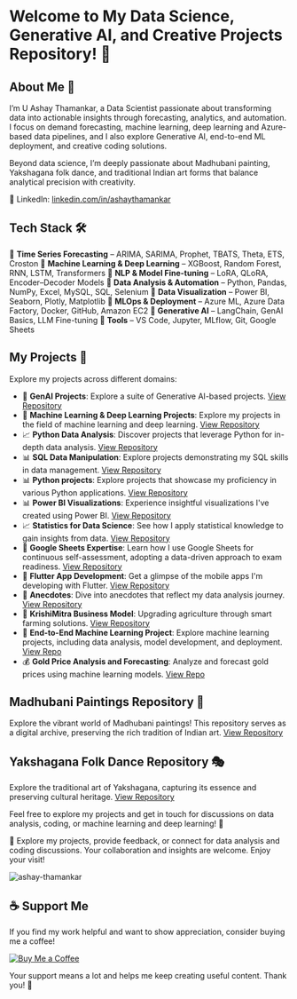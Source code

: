 # Welcome to My Data Science, Generative AI, and Creative Projects Repository! 👋

## About Me 🚀

I’m U Ashay Thamankar, a Data Scientist passionate about transforming data into actionable insights through forecasting, analytics, and automation.
I focus on demand forecasting, machine learning, deep learning and Azure-based data pipelines, and I also explore Generative AI, end-to-end ML deployment, and creative coding solutions.

Beyond data science, I’m deeply passionate about Madhubani painting, Yakshagana folk dance, and traditional Indian art forms that balance analytical precision with creativity.

🔗 LinkedIn: [linkedin.com/in/ashaythamankar](https://www.linkedin.com/in/ashaythamankar)

## Tech Stack 🛠️

🔹 **Time Series Forecasting** – ARIMA, SARIMA, Prophet, TBATS, Theta, ETS, Croston
🔹 **Machine Learning & Deep Learning** – XGBoost, Random Forest, RNN, LSTM, Transformers
🔹 **NLP & Model Fine-tuning** – LoRA, QLoRA, Encoder–Decoder Models
🔹 **Data Analysis & Automation** – Python, Pandas, NumPy, Excel, MySQL, SQL, Selenium
🔹 **Data Visualization** – Power BI, Seaborn, Plotly, Matplotlib
🔹 **MLOps & Deployment** – Azure ML, Azure Data Factory, Docker, GitHub, Amazon EC2
🔹 **Generative AI** – LangChain, GenAI Basics, LLM Fine-tuning
🔹 **Tools** – VS Code, Jupyter, MLflow, Git, Google Sheets

## My Projects 📗

Explore my projects across different domains:

- 🌟 **GenAI Projects**: Explore a suite of Generative AI-based projects. [View Repository](https://github.com/ashay-thamankar/GenAI-Projects#-genai-projects-hub-)
- 🤖 **Machine Learning & Deep Learning Projects**: Explore my projects in the field of machine learning and deep learning. [View Repository](https://github.com/ashay-thamankar/deep-learning-and-machine-learning/tree/main#machine-learning-and-deep-learning-projects)
- 📈 **Python Data Analysis**: Discover projects that leverage Python for in-depth data analysis. [View Repository](https://github.com/ashay-thamankar/data_analysis/tree/main#-data-analysis-projects)
- 📊 **SQL Data Manipulation**: Explore projects demonstrating my SQL skills in data management. [View Repository](https://github.com/ashay-thamankar/SQL_Projects)
- 📊 **Python projects**: Explore projects that showcase my proficiency in various Python applications. [View Repository](https://github.com/ashay-thamankar/python_projects#python-projects-)
- 📊 **Power BI Visualizations**: Experience insightful visualizations I've created using Power BI. [View Repository](https://github.com/ashay-thamankar/power_bi_projects#power-bi-projects-)
- 📈 **Statistics for Data Science**: See how I apply statistical knowledge to gain insights from data. [View Repository](https://github.com/ashay-thamankar/Statistical_Insights)
- 📗 **Google Sheets Expertise**: Learn how I use Google Sheets for continuous self-assessment, adopting a data-driven approach to exam readiness. [View Repository](https://docs.google.com/spreadsheets/d/1AZQMnJ7A2EB54UNaRIPbqI5-apUhbgl_zUYyPt21G30/edit?usp=sharing)
- 📱 **Flutter App Development**: Get a glimpse of the mobile apps I'm developing with Flutter. [View Repository](https://github.com/ashay-thamankar/flutter_projects)
- 📒 **Anecdotes**: Dive into anecdotes that reflect my data analysis journey. [View Repository](https://github.com/ashay-thamankar/anecdotes)
- 🌱 **KrishiMitra Business Model**: Upgrading agriculture through smart farming solutions. [View Repository]( https://github.com/ashay-thamankar/Business-Model#business-model )
- 🚀 **End-to-End Machine Learning Project**: Explore machine learning projects, including data analysis, model development, and deployment. [View Repo](https://github.com/ashay-thamankar/End-to-End-Machine-Learning-Projects/blob/main/README.md#end-to-end-machine-learning-project-)
- 💰 **Gold Price Analysis and Forecasting**: Analyze and forecast gold prices using machine learning models. [View Repo](https://github.com/ashay-thamankar/gold_price_analysis_and_forecasting#gold-price-analysis-and-forecasting)


## Madhubani Paintings Repository 🎨

Explore the vibrant world of Madhubani paintings! This repository serves as a digital archive, preserving the rich tradition of Indian art. [View Repository](https://github.com/ashay-thamankar/Madhubani-Painting/tree/main#madhubani-paintings-repository)

## Yakshagana Folk Dance Repository 🎭

Explore the traditional art of Yakshagana, capturing its essence and preserving cultural heritage. [View Repository](https://github.com/ashay-thamankar/Yakshagana-Gallary/blob/main/README.md#yakshagana-repository-)

Feel free to explore my projects and get in touch for discussions on data analysis, coding, or machine learning and deep learning! 💬

🌟 Explore my projects, provide feedback, or connect for data analysis and coding discussions. Your collaboration and insights are welcome. Enjoy your visit!

<p align="left"> <img src="https://komarev.com/ghpvc/?username=ashay-thamankar&label=Profile%20views&color=0e75b6&style=flat" alt="ashay-thamankar" /> </p>

## ☕ Support Me

If you find my work helpful and want to show appreciation, consider buying me a coffee!

<a href="https://www.buymeacoffee.com/ashaythamankar" target="_blank"><img src="https://img.buymeacoffee.com/button-api/?username=ashaythamankar&button_colour=FFDD00&font_colour=000000&font_family=Cookie&outline_colour=000000&coffee_colour=ffffff" alt="Buy Me a Coffee"></a>

Your support means a lot and helps me keep creating useful content. Thank you! 🚀

